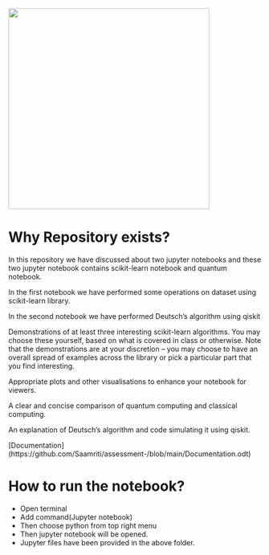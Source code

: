 <!DOCTYPE html>
<html>
<body>

  
  <img src="![image](https://user-images.githubusercontent.com/95270736/144175092-778e7622-19b5-40e2-88ba-98ddfd8bae7a.png)" style="width:400px;height:400px;">

<h1>Why Repository exists?</h1>
  <p>In this repository we have discussed about two jupyter notebooks and these two jupyter notebook contains scikit-learn notebook and quantum notebook.</p>
  <p>In the first notebook we have performed some operations on dataset using scikit-learn library.</p>
  <p>In the second notebook we have performed Deutsch’s algorithm using qiskit</p>
  <p>Demonstrations of at least three interesting scikit-learn algorithms. You may
choose these yourself, based on what is covered in class or otherwise. Note that the
demonstrations are at your discretion – you may choose to have an overall spread
of examples across the library or pick a particular part that you find interesting.</p>
  <p>Appropriate plots and other visualisations to enhance your notebook for viewers.</p>
  <p>A clear and concise comparison of quantum computing and classical computing.</p>
  <p>An explanation of Deutsch’s algorithm and code simulating it using qiskit.</p>
  [Documentation](https://github.com/Saamriti/assessment-/blob/main/Documentation.odt)
<h1>How to run the notebook?</h1>
  <ul>
    <li>Open terminal</li>
    <li>Add command(Jupyter notebook)</li>
    <li>Then choose python from top right menu</li>
    <li>Then jupyter notebook will be opened.</li>
    <li>Jupyter files have been provided in the above folder.</li>
  </ul>
  
</body>
</html>


